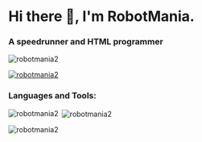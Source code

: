 <h1>Hi there 👋, I'm RobotMania.</h1>
<h3>A speedrunner and HTML programmer</h3>
<p align="left"> <img src="https://komarev.com/ghpvc/?username=robotmania2&label=Profile%20views&color=0e75b6&style=plastic" alt="robotmania2"/> </p>
<p align="left"> <a href="https://github.com/ryo-ma/github-profile-trophy"><img src="https://github-profile-trophy.vercel.app/?username=robotmania2" alt="robotmania2" /></a> </p>
<h3 align="left">Languages and Tools:</h3>
<p><img align="left" src="https://github-readme-stats.vercel.app/api/top-langs?username=robotmania2&show_icons=true&locale=en&layout=compact" alt="robotmania2" /></p>

<p>&nbsp;<img align="center" src="https://github-readme-stats.vercel.app/api?username=robotmania2&show_icons=true&theme=dark&title_color=ffffff&text_color=4c32a9&hide_border=true&locale=en" alt="robotmania2" /></p>

<p><img align="center" src="https://github-readme-streak-stats.herokuapp.com/?user="robotmania2&" alt="robotmania2" /></p>


<!--
**robotmania2/robotmania2** is a ✨ _special_ ✨ repository because its `README.md` (this file) appears on your GitHub profile.

Here are some ideas to get you started:

- 🔭 I’m currently working on ...
- 🌱 I’m currently learning ...
- 👯 I’m looking to collaborate on ...
- 🤔 I’m looking for help with ...
- 💬 Ask me about ...
- 📫 How to reach me: ...
- 😄 Pronouns: ...
- ⚡ Fun fact: ...
-->

